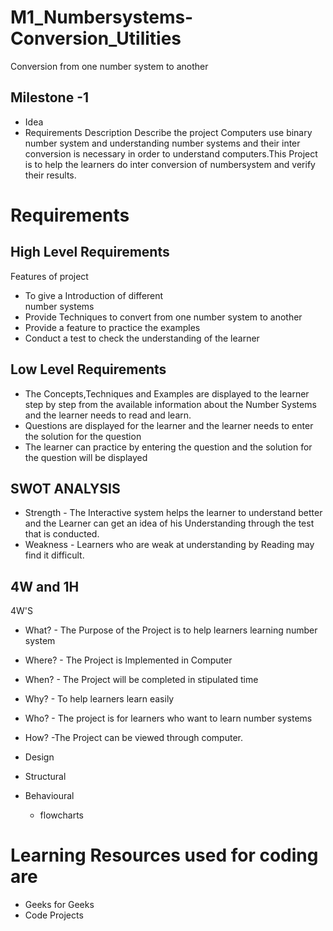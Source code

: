 # M1_Numbersystems-Conversion_Utilities
Conversion from one number system to another 

## Milestone -1
* Idea
* Requirements
 Description
  Describe the project
  Computers use binary number system and understanding number systems and their inter conversion is necessary in order to understand computers.This Project is to help the learners do inter conversion of numbersystem and verify their results.
# Requirements

## High Level Requirements
 Features of project
 * To give a Introduction of different  
   number systems
 * Provide Techniques to convert from one 
 number system to another 
 * Provide a feature to practice the examples 
 * Conduct a test to check the understanding of the learner 
 

## Low Level Requirements
 * The Concepts,Techniques and Examples are displayed to the learner step by step from the available information about the Number Systems and the learner needs to read and learn.
 * Questions are displayed for the learner and the learner needs to enter the solution for the question
 * The learner can practice by entering the question and the solution for the question will be displayed
 
 
## SWOT ANALYSIS
* Strength - The Interactive system helps the learner to understand better and the Learner can get an idea of his Understanding through the test that is conducted.
* Weakness - Learners who are weak at understanding by Reading may find it difficult. 


## 4W and 1H
4W'S 
* What? - The Purpose of the Project is to help learners learning number system 
* Where? - The Project is Implemented in Computer
* When? - The Project will be completed in stipulated time
* Why? - To help learners learn easily
* Who? - The project is for learners who want to learn number systems
* How? -The Project can be viewed through computer.


* Design
* Structural
* Behavioural
  * flowcharts

# Learning Resources used for coding are
* Geeks for Geeks
* Code Projects
